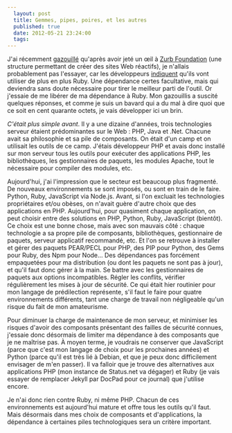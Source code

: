 ```yaml
---
  layout: post
  title: Gemmes, pipes, poires, et les autres
  published: true
  date: 2012-05-21 23:24:00
  tags:
---
```


J'ai récemment [gazouillé](https://twitter.com/#!/clochix/status/203492756788740096) qu'après avoir jeté un œil à [Zurb Foundation](http://foundation.zurb.com/) (une structure permettant de créer des sites Web réactifs), je n'allais probablement pas l'essayer, car les développeurs [indiquent](https://github.com/zurb/foundation/issues/370) qu'ils vont utiliser de plus en plus Ruby. Une dépendance certes facultative, mais qui deviendra sans doute nécessaire pour tirer le meilleur parti de l'outil. Or j'essaie de me libérer de ma dépendance à Ruby. Mon gazouillis a suscité quelques réponses, et comme je suis un bavard qui a du mal à dire quoi que ce soit en cent quarante octets, je vais développer ici un brin.

*C'était plus simple avant*. Il y a une dizaine d'années, trois technologies serveur étaient prédominantes sur le Web : PHP, Java et .Net. Chacune avait sa philosophie et sa pile de composants. On était d'un camp et on utilisait les outils de ce camp. J'étais développeur PHP et avais donc installé sur mon serveur tous les outils pour exécuter des applications PHP, les bibliothèques, les gestionnaires de paquets, les modules Apache, tout le nécessaire pour compiler des modules, etc.

Aujourd'hui, j'ai l'impression que le secteur est beaucoup plus fragmenté. De nouveaux environnements se sont imposés, ou sont en train de le faire. Python, Ruby, JavaScript via Node.js. Avant, si l'on excluait les technologies propriétaires et/ou obèses, on n'avait guère d'autre choix que des applications en PHP. Aujourd'hui, pour quasiment chaque application, on peut choisir entre des solutions en PHP, Python, Ruby, JavaScript (bientôt). Ce choix est une bonne chose, mais avec son mauvais côté : chaque technologie a sa propre pile de composants, bibliothèques, gestionnaire de paquets, serveur applicatif recommandé, etc. Et l'on se retrouve à installer et gérer des paquets PEAR/PECL pour PHP, des PIP pour Python, des Gems pour Ruby, des Npm pour Node… Des dépendances pas forcément empaquetées pour ma distribution (ou dont les paquets ne sont pas à jour), et qu'il faut donc gérer à la main. Se battre avec les gestionnaires de paquets aux options incompatibles. Régler les conflits, vérifier régulièrement les mises à jour de sécurité. Ce qui était hier routinier pour mon langage de prédilection représente, s'il faut le faire pour quatre environnements différents, tant une charge de travail non négligeable qu'un risque du fait de mon amateurisme.

Pour diminuer la charge de maintenance de mon serveur, et minimiser les risques d'avoir des composants présentant des failles de sécurité connues, j'essaie donc désormais de limiter ma dépendance à des composants que je ne maîtrise pas. À moyen terme, je voudrais ne conserver que JavaScript (parce que c'est mon langage de choix pour les prochaines années) et Python (parce qu'il est très lié à Debian, et que je peux donc difficilement envisager de m'en passer). Il va falloir que je trouve des alternatives aux applications PHP (mon instance de Status.net va dégager) et Ruby (je vais essayer de remplacer Jekyll par DocPad pour ce journal) que j'utilise encore.

Je n'ai donc rien contre Ruby, ni même PHP. Chacun de ces environnements est aujourd'hui mature et offre tous les outils qu'il faut. Mais désormais dans mes choix de composants et d'applications, la dépendance à certaines piles technologiques sera un critère important.
